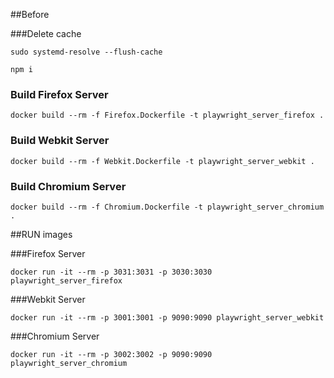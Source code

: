 ##Before

###Delete cache
````
sudo systemd-resolve --flush-cache

npm i
````

### Build Firefox Server
````
docker build --rm -f Firefox.Dockerfile -t playwright_server_firefox .
````

### Build Webkit Server
````
docker build --rm -f Webkit.Dockerfile -t playwright_server_webkit .
````

### Build Chromium Server
````
docker build --rm -f Chromium.Dockerfile -t playwright_server_chromium .
````


##RUN images

###Firefox Server
````
docker run -it --rm -p 3031:3031 -p 3030:3030 playwright_server_firefox
````

###Webkit Server
````
docker run -it --rm -p 3001:3001 -p 9090:9090 playwright_server_webkit
````

###Chromium Server
````
docker run -it --rm -p 3002:3002 -p 9090:9090 playwright_server_chromium
````